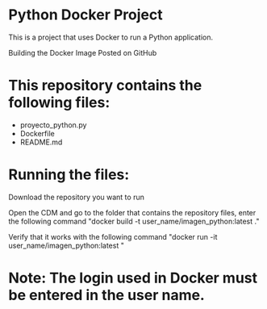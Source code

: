 # Python Docker Project

This is a project that uses Docker to run a Python application.

Building the Docker Image
Posted on GitHub

# This repository contains the following files:
- proyecto_python.py
- Dockerfile
- README.md

# Running the files:
Download the repository you want to run

Open the CDM and go to the folder that contains the repository files, enter the following command "docker build -t user_name/imagen_python:latest ."

Verify that it works with the following command "docker run -it user_name/imagen_python:latest "

# Note: The login used in Docker must be entered in the user name.
